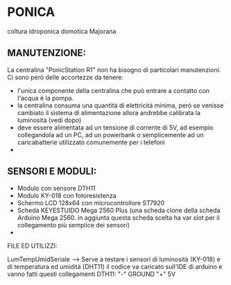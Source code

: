 # PONICA
coltura idroponica domotica Majorana

MANUTENZIONE:
-
La centralina "PonicStation R1" non ha bisogno di particolari manutenzioni.
Ci sono però delle accortezze da tenere:
  - l'unica componente della centralina che può entrare a contatto con l'acqua è la pompa.
  - la centralina consuma una quantità di elettricità minima, però se venisse cambiato il sistema di alimentazione allora andrebbe calibrata la luminosità (vedi dopo)
  - deve essere alimentata ad un tensione di corrente di 5V, ad esempio collegandola ad un PC, ad un powerbank o semplicemente ad un caricabatterie utilizzato comunemente per i telefoni
  - 


SENSORI E MODULI:
  -
  -  Modulo con sensore DTH11
  -  Modulo KY-018 con fotoresistenza
  -  Schermo LCD 128x64 con microcontrollore ST7920
  -  Scheda KEYESTUIDO Mega 2560 Plus (una scheda clone della scheda Arduino Mega 2560. in aggiunta questa scheda scelta ha var slot per il collegamento più semplice dei sensori)
  -  


FILE ED UTILIZZI:

LumTempUmidSeriale --> Serve a testare i sensori di luminosità (KY-018) e di temperatura ed umidità (DHT11)
                       il codice va caricato sull'IDE di arduino e vanno fatti questi collegamenti
                       DTH11: 
                               "-" GROUND
                               "+" 5V
                               
